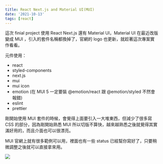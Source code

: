 ```yaml
---
title: React Next.js and Material UI(MUI)
date: '2021-10-13'
tags: [react]
---
```


這次 finial project 使用 React Next.js 還有 Material UI，Material UI 在最近改版變成 MUI ，引入的套件名稱都換掉了，官網的 logo 也更新，就趁著這次專案實作看看。

元件使用：

- react
- styled-components
- next.js
- mui
- mui icon
- emotion (在 MUI 5 一定要裝 @emotion/react 跟 @emotion/styled 不然會報錯)
- eslint
- prettier

剛開始使用 MUI 套件的時候，會覺得上面要引入一大堆東西，但減少了很多寫 CSS 的部分，因為剛開始熟悉 MUI 所以切版不算快，越來越熟悉之後就覺得其實滿好用的，而且介面也可以很漂亮。

MUI 官網上就有很多範例可以用，裡面也有一些 status 已經幫你寫好了，只要稍微調整之後就可以直接拿來用。

![](https://static.coderbridge.com/img/roroiii/604e50efbeea45aeb20a7033c11b7131.png)

